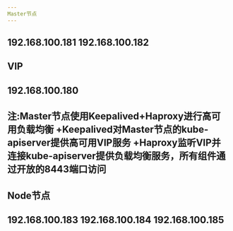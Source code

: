 ```yaml
---
Master节点
---
```

192.168.100.181
192.168.100.182
---
VIP
---
192.168.100.180
---
注:Master节点使用Keepalived+Haproxy进行高可用负载均衡
+Keepalived对Master节点的kube-apiserver提供高可用VIP服务
+Haproxy监听VIP并连接kube-apiserver提供负载均衡服务，所有组件通过开放的8443端口访问
---
Node节点
---
192.168.100.183
192.168.100.184
192.168.100.185
---
